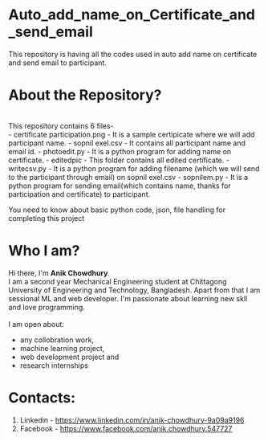 # Auto_add_name_on_Certificate_and_send_email
This repository is having all the codes used in auto add name on certificate and send email to participant. 

# About the Repository?
 <br/> 
This repository contains 6 files-<br/>
- certificate participation.png - It is a sample certipicate where we will add participant name.
- sopnil exel.csv - It contains all participant name and email id.
- photoedit.py - It is a python program for adding name on certificate.
- editedpic - This folder contains all edited certificate.
- writecsv.py - It is a python program for adding filename (which we will send to the participant through email) on sopnil exel.csv
- sopnilem.py - It is a python program for sending email(which contains name, thanks for participation and certificate) to participant.

You need to know about basic python code, json, file handling for completing this project
# Who I am?
Hi there, I'm **Anik Chowdhury**.<br/>
I am a second year Mechanical Engineering student at Chittagong University of Engineering and Technology, Bangladesh. Apart from that I am sessional ML and web developer. I'm passionate about learning new skll and love programming.<br/>
<br/>
I am open about:
- any collobration work,
- machine learning project,
- web development project and
- research internships

# Contacts:
1. Linkedin - https://www.linkedin.com/in/anik-chowdhury-9a09a9196
2. Facebook - https://www.facebook.com/anik.chowdhury.547727
